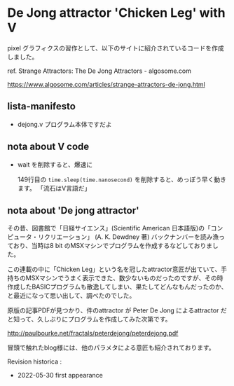 # De Jong attractor 'Chicken Leg' with V

pixel グラフィクスの習作として、以下のサイトに紹介されているコードを作成しました。

ref.   Strange Attractors: The De Jong Attractors - algosome.com

https://www.algosome.com/articles/strange-attractors-de-jong.html

## lista-manifesto

- dejong.v
  プログラム本体ですだよ

## nota about V code

+ wait を削除すると、爆速に
  
  149行目の ```time.sleep(time.nanosecond)``` を削除すると、めっぽう早く動きます。
  「流石はV言語だ」


## nota about 'De jong attractor'

その昔、図書館で「日経サイエンス」(Scientific American 日本語版)の「コンピュータ・リクリエーション」 (A. K. Dewdney 著) バックナンバーを読み漁っており、当時は8 bit のMSXマシンでプログラムを作成するなどしておりました。

この連載の中に「Chicken Leg」という名を冠したattractor意匠が出ていて、手持ちのMSXマシンでうまく表示できた、数少ないものだったのですが、その時作成したBASICプログラムも散逸してしまい、果たしてどんなもんだったのか、と最近になって思い出して、調べたのでした。

原版の記事PDFが見つかり、件のattractor が Peter De Jong によるattractor だと知って、久しぶりにプログラムを作成してみた次第です。

http://paulbourke.net/fractals/peterdejong/peterdejong.pdf

冒頭で触れたblog様には、他のパラメタによる意匠も紹介されております。



Revision historica : 

- 2022-05-30
  first appearance
